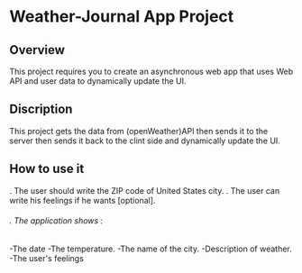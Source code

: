 # Weather-Journal App Project

## Overview

This project requires you to create an asynchronous web app that uses Web API and user data to dynamically update the UI.

## Discription

This project gets the data from (openWeather)API then sends it to the server then sends it back to
the clint side and dynamically update the UI.

## How to use it

. The user should write the ZIP code of United States city.
. The user can write his feelings if he wants [optional].

###### . The application shows :

-The date
-The temperature.
-The name of the city.
-Description of weather.
-The user's feelings
